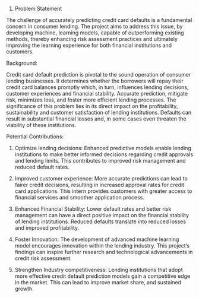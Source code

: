 1.  Problem Statement 
 
The challenge of accurately predicting credit card defaults is a fundamental concern in 
consumer lending. The project aims to address this issue, by developing machine, 
learning models, capable of outperforming existing methods, thereby enhancing risk 
assessment practices and ultimately improving the learning experience for both financial 
institutions and customers. 
 
Background: 
 
Credit card default prediction is pivotal to the sound operation of consumer lending 
businesses. It determines whether the borrowers will repay their credit card balances 
promptly which, in turn, influences lending decisions, customer experiences and 
financial stability. Accurate prediction, mitigate risk, minimizes loss, and foster more 
efficient lending processes. The significance of this problem lies in its direct impact on 
the profitability, sustainability and customer satisfaction of lending institutions. Defaults 
can result in substantial financial losses and, in some cases even threaten the viability of 
these institutions. 
 
Potential Contributions: 
 
1. Optimize lending decisions: Enhanced predictive models enable lending institutions 
to make better informed decisions regarding credit approvals and lending limits. This 
contributes to improved risk management and reduced default rates. 
 
2. Improved customer experience: More accurate predictions can lead to fairer credit 
decisions, resulting in increased approval rates for credit card applications. This 
intern provides customers with greater access to financial services and smoother 
application process. 
 
3. Enhanced Financial Stability: Lower default rates and better risk management can 
have a direct positive impact on the financial stability of lending institutions. 
Reduced defaults translate into reduced losses and improved profitability. 
 
4. Foster Innovation: The development of advanced machine learning model 
encourages innovation within the lending industry. This project’s findings can inspire 
further research and technological advancements in credit risk assessment. 
 
5. Strengthen Industry competitiveness: Lending institutions that adopt more effective 
credit default prediction models gain a competitive edge in the market. This can lead 
to improve market share, and sustained growth. 
